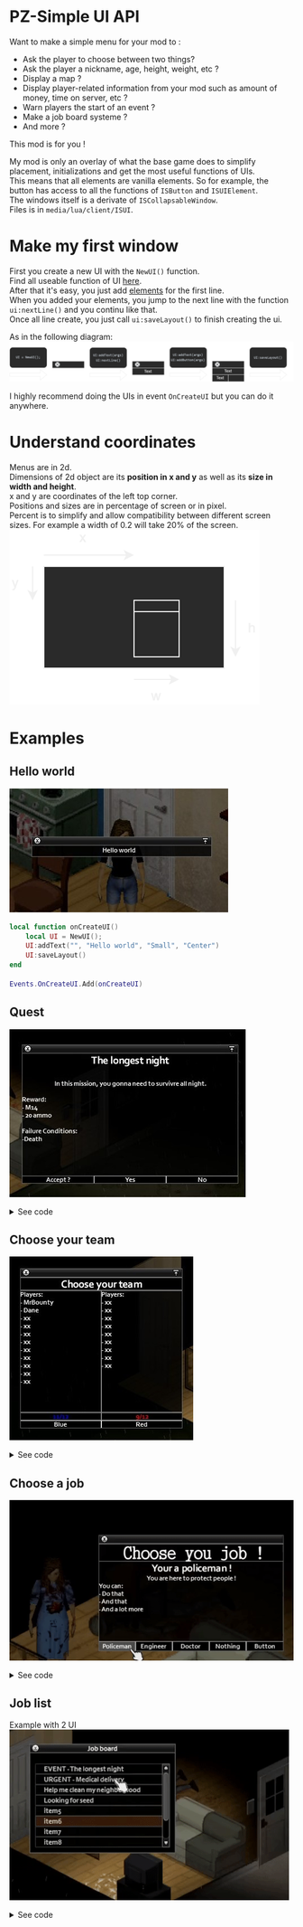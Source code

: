 # PZ-Simple UI API
Want to make a simple menu for your mod to :  
- Ask the player to choose between two things?
- Ask the player a nickname, age, height, weight, etc ?
- Display a map ?
- Display player-related information from your mod such as amount of money, time on server, etc ?
- Warn players the start of an event ?
- Make a job board systeme ?
- And more ?

This mod is for you !  

My mod is only an overlay of what the base game does to simplify placement, initializations and get the most useful functions of UIs.  
This means that all elements are vanilla elements. So for example, the button has access to all the functions of `ISButton` and `ISUIElement`.  
The windows itself is a derivate of `ISCollapsableWindow`.  
Files is in `media/lua/client/ISUI`.  

# Make my first window
First you create a new UI with the `NewUI()` function.  
Find all useable function of UI [here](https://github.com/MrBounty/PZ-UI_API/blob/main/UI%20functions.md).  
After that it's easy, you just add [elements](https://github.com/MrBounty/PZ-UI_API/blob/main/Elements%20list.md) for the first line.  
When you added your elements, you jump to the next line with the function `ui:nextLine()` and you continu like that.  
Once all line create, you just call `ui:saveLayout()` to finish creating the ui.  

As in the following diagram:
![alt text](https://github.com/MrBounty/PZ-UI_API/blob/main/images/preview%20perso.png)

I highly recommend doing the UIs in event `OnCreateUI` but you can do it anywhere.  

# Understand coordinates
Menus are in 2d.  
Dimensions of 2d object are its **position in x and y** as well as its **size in width and height**.  
x and y are coordinates of the left top corner.  
Positions and sizes are in percentage of screen or in pixel.   
Percent is to simplify and allow compatibility between different screen sizes. For example a width of 0.2 will take 20% of the screen.    
![alt text](https://github.com/MrBounty/PZ-UI_API/blob/main/images/schema2d%20(1).png)

# Examples
## Hello world
![alt text](https://github.com/MrBounty/PZ-UI_API/blob/main/images/HelloWorld.jpg)
```lua
local function onCreateUI()
    local UI = NewUI();
    UI:addText("", "Hello world", "Small", "Center")
    UI:saveLayout()
end

Events.OnCreateUI.Add(onCreateUI)
```

## Quest
![alt text](https://github.com/MrBounty/PZ-UI_API/blob/main/images/quest.jpg)  
<details>
    <summary>See code</summary>
    
```lua
local UI
local text1 = "<H1> The longest night <BR> <SIZE:small> In this mission, you gonna need to survivre all night. <BR> <LEFT> Reward: <LINE> - M14 <LINE> - 20 ammo <BR> Failure Conditions: <LINE> -Death"

local function choose(button, args)
    getPlayer():Say(args.choice);
    UI:close();
end

local function onCreateUI()
    UI = NewUI();

    UI:addRichText("rtext", text1); 
    UI:setLineHeightPercent(0.2);            
    UI:nextLine();

    UI:addText("t1", "Accept ?", _, "Center");
    UI["t1"]:setBorder(true);

    UI:addButton("b1", "Yes", choose);
    UI:addButton("b2", "No", choose);

    UI["b1"]:addArg("choice", "yes");
    UI["b2"]:addArg("choice", "no");

    UI:saveLayout();
end

Events.OnCreateUI.Add(onCreateUI)
```
</details>

## Choose your team
![alt text](https://github.com/MrBounty/PZ-UI_API/blob/main/images/team.jpg)  
<details>
    <summary>See code</summary>
    
```lua
local UI

local text1 = "Players: <LINE> - MrBounty <LINE> - Dane <LINE> - xx <LINE> - xx <LINE> - xx <LINE> - xx <LINE> - xx <LINE> - xx <LINE> - xx <LINE> - xx <LINE> - xx"
local text2 = "Players: <LINE> - xx <LINE> - xx <LINE> - xx <LINE> - xx <LINE> - xx <LINE> - xx <LINE> - xx <LINE> - xx <LINE> - xx"

local function choose(button, args)
    getPlayer():Say("I'm in the " .. args.team .. " team now !");
    UI:close();
end
    
local function onCreateUI()
    UI = NewUI();
    UI:addText("", "Choose your team", "Large", "Center");
    UI:nextLine();

    UI:addRichText("", text1);
    UI:addRichText("", text2);
    UI:setLineHeightPercent(0.2);
    UI:nextLine();

    UI:addText("t1", "11/12", _, "Center");
    UI:addText("t2", "9/12", _, "Center");
    UI["t1"]:setColor(1, 0, 0, 1);
    UI["t2"]:setColor(1, 1, 0, 0);
    UI:nextLine();
    
    UI:addButton("b1", "Blue", choose);
    UI:addButton("b2", "Red", choose);
    UI["b1"]:addArg("team", "blue");
    UI["b2"]:addArg("team", "red");
    
    UI:setBorderToAllElements(true);
    UI:setWidthPercent(0.15);
    UI:saveLayout();
end

Events.OnCreateUI.Add(onCreateUI)
```
</details>

## Choose a job
![alt text](https://github.com/MrBounty/PZ-UI_API/blob/main/images/jobChoice.gif)  
<details>
    <summary>See code</summary>
    
```lua
local UI
local jobSelect = "";

-- Text for the rich text element
local text1 = "<H1> Your a policeman ! <LINE> <SIZE:small> You are here to protect people ! <LINE> <SIZE:small> <LEFT> You can: <LINE> - Do that <LINE> - And that <LINE> - And a lot more"
local text2 = "<H1> Your an engineer ! <LINE> <SIZE:small> You are here to create thing ! <LINE> <SIZE:small> <LEFT> You can: <LINE> - Do that <LINE> - And that <LINE> - And a lot more"
local text3 = "<H1> Your a doctor ! <LINE> <SIZE:small> You are here to help people ! <LINE> <SIZE:small> <LEFT> You can: <LINE> - Do that <LINE> - And that <LINE> - And a lot more"
local text4 = "<H1> Your nothing ! <LINE> <SIZE:small> You are here to die ! <LINE> <SIZE:small> <LEFT> You can: <LINE> - Do that <LINE> - And that <LINE> - And a lot more"
local texts = {text1, text2, text3, text4}

local jobs = {"Policeman", "Engineer", "Doctor", "Nothing"}

-- Functions for buttons
local function press(button, args)
    UI["rtext"]:setText(texts[args.index])
    jobSelect = jobs[args.index]
    getPlayer():Say("I selected " .. jobSelect);
end

local function ok()
    getPlayer():Say("I'm a " .. jobSelect .. " now !");
    UI:close();
end

-- Create the UI
local function onCreateUI()
    UI = NewUI(0.15);

    -- Add window title
    UI:addText("title1", "Choose you job !", "Title", "Center");
    UI["title1"]:setBorder(true);
    UI:nextLine();

    -- Add job description
    UI:addRichText("rtext", text1);               
    UI:nextLine();

    -- Add buttons
    UI:addButton("button1", jobs[1], press);
    UI:addButton("button2", jobs[2], press);
    UI:addButton("button3", jobs[3], press);
    UI:addButton("button4", jobs[4], press);
    
    UI["button1"]:addArg("index", 1);
    UI["button2"]:addArg("index", 2);
    UI["button3"]:addArg("index", 3);
    UI["button4"]:addArg("index", 4);

    UI:addButton("", "Button", ok);
    UI:nextLine();

    -- Save window
    UI:saveLayout();
end

Events.OnCreateUI.Add(onCreateUI)
```
</details>

## Job list
Example with 2 UI  
![alt text](https://github.com/MrBounty/PZ-UI_API/blob/main/images/jobBoard.gif)  
<details>
    <summary>See code</summary>
    
```lua
local listUI, descUI
local text1 = "<H1> The longest night <BR> <SIZE:small> In this mission, you gonna need to survivre all night. <BR> <LEFT> Reward: <LINE> - M14 <LINE> - 20 ammo <BR> Failure Conditions: <LINE> -Death"
local text2 = "<H1> I need medical supply ! <BR> <SIZE:small> Please someone come to xx to help me ! I need a doctor or I'm gonna die. <BR> <LEFT> Reward: <LINE> - Everything I have"
local text3 = "<H1> Help me clean my neighborhood <BR> <SIZE:small> I need someone to help me fight a group of zombie near xx, there is around xx of them and I don't want to do it alone. <BR> <LEFT> Reward: <LINE> - 100$"
local text4 = "<H1> Looking for seed <BR> <SIZE:small> I'm looking for seed, every type of seed. I can pay or exchange. Contact me on my public frequencies xx.x."
local items = {};
items["EVENT - The longest night"] = text1;
items["URGENT - Medical delivery"] = text2;
items["Help me clean my neighborhood"] = text3;
items["Looking for seed"] = text4;
items["item5"] = "";
items["item6"] = "";
items["item7"] = "";
items["item8"] = "";
items["item9"] = "";
items["item10"] = "";
items["item11"] = "";

local function choose(button, args)
    getPlayer():Say("I accepted this mission !");
    listUI:close();
end

local function openJobDesc(_, item)
    descUI:open();
    descUI:setPositionPixel(listUI:getX() + listUI:getWidth(), listUI:getY());
    descUI["rtext"]:setText(item);
end
    
local function onCreateUI()
    -- List UI
    listUI = NewUI(); -- Create UI
    listUI:setTitle("Job board");
    listUI:setMarginPixel(10, 10);
    listUI:setWidthPercent(0.15);

    listUI:addScrollList("list", items); -- Create list
    listUI["list"]:setOnMouseDownFunction(_, openJobDesc)

    listUI:saveLayout(); -- Create window

    -- Description UI
    descUI = NewUI();
    descUI:setTitle("Job desc");
    descUI:isSubUIOf(listUI);
    descUI:setWidthPercent(0.1);

    descUI:addEmpty(_, _, _, 10); -- Margin only for rich text
    descUI:addRichText("rtext", ""); 
    descUI:setLineHeightPercent(0.2); 
    descUI:addEmpty(_, _, _, 10); -- Margin only for rich text
    descUI:nextLine();

    descUI:addButton("b1", "Accept ?", choose);

    descUI:saveLayout();
    descUI:close();
end

Events.OnCreateUI.Add(onCreateUI)
```
</details>
